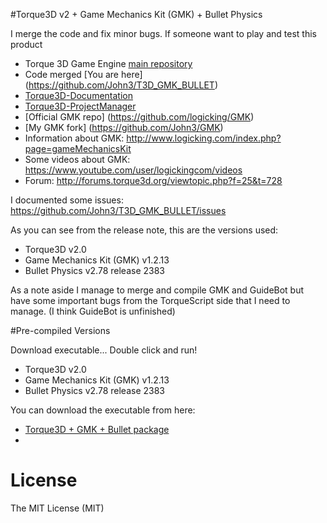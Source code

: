 #Torque3D v2 + Game Mechanics Kit (GMK) + Bullet Physics


I merge the code and fix minor bugs. If someone want to play and test this product

* Torque 3D Game Engine [main repository](https://github.com/GarageGames/Torque3D)
* Code merged [You are here] (https://github.com/John3/T3D_GMK_BULLET)
* [Torque3D-Documentation](https://github.com/GarageGames/Torque3D-Documentation)
* [Torque3D-ProjectManager](https://github.com/GarageGames/Torque3D-ProjectManager)
* [Official GMK repo] (https://github.com/logicking/GMK)
* [My GMK fork] (https://github.com/John3/GMK)
* Information about GMK: http://www.logicking.com/index.php?page=gameMechanicsKit 
* Some videos about GMK: https://www.youtube.com/user/logickingcom/videos
* Forum: http://forums.torque3d.org/viewtopic.php?f=25&t=728
 
I documented some issues: https://github.com/John3/T3D_GMK_BULLET/issues 

As you can see from the release note, this are the versions used:

- Torque3D v2.0
- Game Mechanics Kit (GMK) v1.2.13
- Bullet Physics v2.78 release 2383

As a note aside I manage to merge and compile GMK and GuideBot but have some important bugs from the TorqueScript side that I need to manage. (I think GuideBot is unfinished)

#Pre-compiled Versions

Download executable... Double click and run!

- Torque3D v2.0
- Game Mechanics Kit (GMK) v1.2.13
- Bullet Physics v2.78 release 2383

You can download the executable from here:
* [ Torque3D + GMK + Bullet package](https://github.com/John3/T3D_GMK_BULLET/releases) 
*

# License

The MIT License (MIT)
